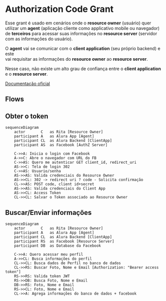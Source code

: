 # Authorization Code Grant


Esse grant é usado em cenários onde o **resource owner** (usuário) 
quer utilizar um **agent** (aplicação cliente como applicativo mobile ou navegador) de __terceiros__ 
para acessar suas informações no **resource server** (servidor com as informações do usuário).

O **agent** vai se comunicar com o **client application** (seu próprio backend) e este   
vai requisitar as informações do **resource owner** ao **resource server**.

Nesse caso, não existe um alto grau de confiança entre o **client application** e o **resource server**.

[Documentação oficial](https://oauth.net/2/grant-types/authorization-code/)


## Flows

## Obter o token
```mermaid
sequenceDiagram
    actor       C   as Rita [Resource Owner]
    participant A   as Alura App [Agent]
    participant CL  as Alura Backend [ClientApp]
    participant AS  as Facebook [AuthZ Server]

    C->>A: Inicia o login com Facebook
    A->>C: Abre o navegador com URL do FB
    C->>AS: Quero me autenticar GET client_id, redirect_uri
    AS->>C: Tela de login 302
    C->>AS: Usuario/senha
    AS->>AS: Valida credenciais do Resource Owner
    AS->>CL: 302 -> redirect uri ? code - Solicita confirmação 
    CL->>AS: POST code, client id+secret 
    AS->>AS: Valida credenciais do Client App
    AS->>CL: Access Token
    CL->>CL: Salvar o Token associado ao Resource Owner
```

## Buscar/Enviar informações
```mermaid
sequenceDiagram
    actor       C   as Rita [Resource Owner]
    participant A   as Alura App [Agent]
    participant CL  as Alura Backend [ClientApp]
    participant RS  as Facebook [Resource Server]
    participant DB  as Database da Facebook
    
    C->>A: Quero acessar meu perfil
    A->>CL: Busca informações do perfil
    CL->>CL: Busca dados de Perfil no banco de dados
    CL->>RS: Buscar Foto, Nome e Email [Authorization: "Bearer access token"]
    RS->>RS: Valida token JWT
    RS->>DB: Busca Foto, Nome e Email
    DB->>RS: Foto, Nome e Email
    RS->>CL: Foto, Nome e Email
    CL->>A: Agrega informações do banco de dados + facebook
```
